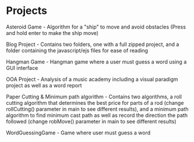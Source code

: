 # Projects

Asteroid Game - Algorithm for a "ship" to move and avoid obstacles (Press and hold enter to make the ship move)

Blog Project - Contains two folders, one with a full zipped project, and a folder containing the javascript/ejs files for ease of reading

Hangman Game - Hangman game where a user must guess a word using a GUI interface

OOA Project - Analysis of a music academy including a visual paradigm project as well as a word report

Paper Cutting & Minimum path algorithm - Contains two algorithms, a roll cutting algorithm that determines the best price for parts of a rod (change rollCutting() parameter in main to see different results),
                                         and a minimum path algorithm to find minimum cast path as well as record the direction the path followed (change robMove() parameter in main to see different results)

WordGuessingGame - Game where user must guess a word
